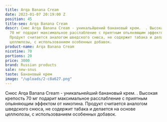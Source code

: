 ```yaml
---
title: Arqa Banana Cream
date: 2023-01-07 20:19:00 Z
position: 45
title-seo: Arqa Banana Cream
descr: Снюс Arqa Banana Cream - уникальйшений банановый крем.  . Высокая крепость
  70 мг подарит максимальное расслабление с приятным опьяняющим эффектом от никотина.
  Продукт считается аналогом шведского снюса, не содержит табака и делается на основе
  целлюлозы, с использованием особенных добавок.
product-name: Arqa Banana Cream
nicotine: 70
portions: 20
price: 3000
brand: Russian products
sale: new-snus
taste: Банановый крем
image: "/uploads/2-c8a627.png"
---
```


Снюс Arqa Banana Cream - уникальнейший банановый крем.  . Высокая крепость 70 мг подарит максимальное расслабление с приятным опьяняющим эффектом от никотина. Продукт считается аналогом шведского снюса, не содержит табака и делается на основе целлюлозы, с использованием особенных добавок.